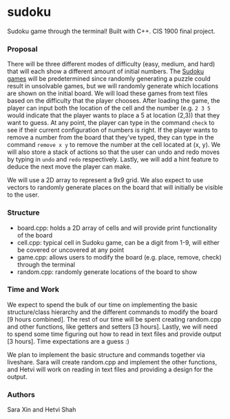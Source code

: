 # sudoku

Sudoku game through the terminal! Built with C++. CIS 1900 final project.

### Proposal
There will be three different modes of difficulty (easy, medium, and hard) that will each show a different amount of initial numbers. The [Sudoku games](https://www.printable-sudoku-puzzles.com/wfiles/) will be predetermined since randomly generating a puzzle could result in unsolvable games, but we will randomly generate which locations are shown on the initial board. We will load these games from text files based on the difficulty that the player chooses. After loading the game, the player can input both the location of the cell and the number (e.g. `2 3 5` would indicate that the player wants to place a 5 at location (2,3)) that they want to guess. At any point, the player can type in the command `check` to see if their current configuration of numbers is right. If the player wants to remove a number from the board that they’ve typed, they can type in the command `remove x y` to remove the number at the cell located at (x, y). We will also store a stack of actions so that the user can undo and redo moves by typing in `undo` and `redo` respectively. Lastly, we will add a hint feature to deduce the next move the player can make.

We will use a 2D array to represent a 9x9 grid. We also expect to use vectors to randomly generate places on the board that will initially be visible to the user.

### Structure
- board.cpp: holds a 2D array of cells and will provide print functionality of the board
- cell.cpp: typical cell in Sudoku game, can be a digit from 1-9, will either be covered or uncovered at any point
- game.cpp: allows users to modify the board (e.g. place, remove, check) through the terminal
- random.cpp: randomly generate locations of the board to show

### Time and Work
We expect to spend the bulk of our time on implementing the basic structure/class hierarchy and the different commands to modify the board [9 hours combined]. The rest of our time will be spent creating random.cpp and other functions, like getters and setters [3 hours]. Lastly, we will need to spend some time figuring out how to read in text files and provide output [3 hours].  Time expectations are a guess :)

We plan to implement the basic structure and commands together via liveshare. Sara will create random.cpp and implement the other functions, and Hetvi will work on reading in text files and providing a design for the output.

### Authors
Sara Xin and Hetvi Shah
